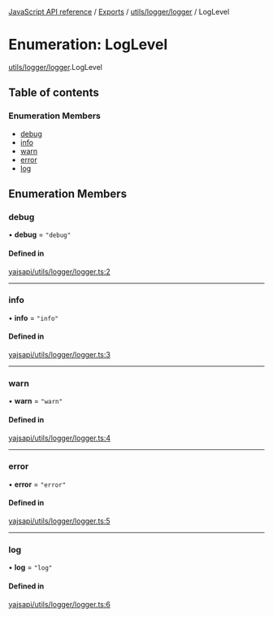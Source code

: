 [JavaScript API reference](../README) / [Exports](../modules) / [utils/logger/logger](../modules/utils_logger_logger) / LogLevel

# Enumeration: LogLevel

[utils/logger/logger](../modules/utils_logger_logger).LogLevel

## Table of contents

### Enumeration Members

- [debug](utils_logger_logger.LogLevel#debug)
- [info](utils_logger_logger.LogLevel#info)
- [warn](utils_logger_logger.LogLevel#warn)
- [error](utils_logger_logger.LogLevel#error)
- [log](utils_logger_logger.LogLevel#log)

## Enumeration Members

### debug

• **debug** = ``"debug"``

#### Defined in

[yajsapi/utils/logger/logger.ts:2](https://github.com/golemfactory/yajsapi/blob/d7422f1/yajsapi/utils/logger/logger.ts#L2)

___

### info

• **info** = ``"info"``

#### Defined in

[yajsapi/utils/logger/logger.ts:3](https://github.com/golemfactory/yajsapi/blob/d7422f1/yajsapi/utils/logger/logger.ts#L3)

___

### warn

• **warn** = ``"warn"``

#### Defined in

[yajsapi/utils/logger/logger.ts:4](https://github.com/golemfactory/yajsapi/blob/d7422f1/yajsapi/utils/logger/logger.ts#L4)

___

### error

• **error** = ``"error"``

#### Defined in

[yajsapi/utils/logger/logger.ts:5](https://github.com/golemfactory/yajsapi/blob/d7422f1/yajsapi/utils/logger/logger.ts#L5)

___

### log

• **log** = ``"log"``

#### Defined in

[yajsapi/utils/logger/logger.ts:6](https://github.com/golemfactory/yajsapi/blob/d7422f1/yajsapi/utils/logger/logger.ts#L6)
